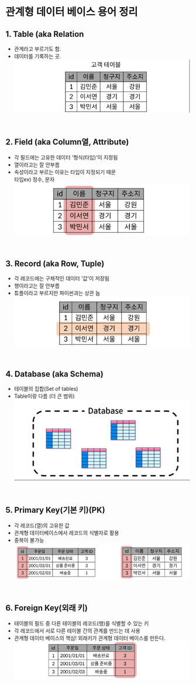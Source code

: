 # 관계형 데이터 베이스 용어 정리
## 1. Table (aka Relation
  - 관계라고 부르기도 함.
  - 데이터를 기록하는 곳.
  ![table](table1.png)

<br>

## 2. Field (aka Column열, Attribute)
  - 각 필드에는 고유한 데이터 '형식(타입)'이 지정됨
  - 열이라고는 잘 안부름
  - 속성이라고 부르는 이유는 타입이 지정되기 때문
    <br>
    타입ex) 정수, 문자
    ![field](column.png)

<br>

## 3. Record (aka Row, Tuple)
  - 각 레코드에는 구체적인 데이터 '값'이 저장됨
  - 행이라고는 잘 안부름
  - 튜플이라고 부르지만 파이썬과는 상관 놉
  ![record](record.png)

<br>

## 4. Database (aka Schema)
  - 테이블의 집합(Set of tables)
  - Table이랑 다름 (더 큰 범위)
  ![database](database.png)

<br>

## 5. Primary Key(기본 키)(PK)
  - 각 레코드(열)의 고유한 값
  - 관계형 데이터베이스에서 레코드의 식별자로 활용
  - 중복이 불가능
  ![primarykey](primarykey.png)

<br>

## 6. Foreign Key(외래 키)
  - 테이블의 필드 중 다른 테이블의 레코드(행)를 식별할 수 있는 키
  - 각 레코드에서 서로 다른 테이블 간의 관계를 만드는 데 사용
  - 관계형 데이터 베이스의 핵심! 외래키가 관계형 데이터 베이스를 만든다.
  ![ForeignKey](foreign.png)
  
